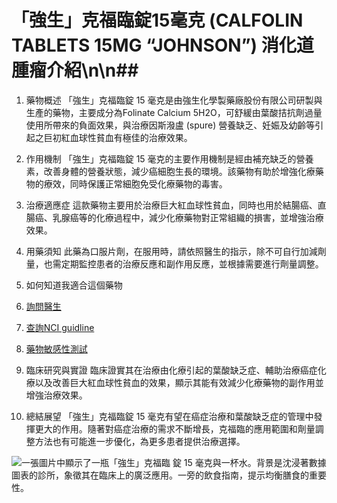 # 「強生」克福臨錠15毫克 (CALFOLIN TABLETS 15MG “JOHNSON”) 消化道腫瘤介紹\n\n## 

1. 藥物概述
「強生」克福臨錠 15 毫克是由強生化學製藥廠股份有限公司研製與生產的藥物，主要成分為Folinate Calcium 5H2O，可舒緩由葉酸拮抗劑過量使用所帶來的負面效果，與治療因斯潑盧 (spure) 營養缺乏、妊娠及幼齡等引起之巨初紅血球性貧血有極佳的治療效果。

 2. 作用機制
「強生」克福臨錠 15 毫克的主要作用機制是經由補充缺乏的營養素，改善身體的營養狀態，減少癌細胞生長的環境。該藥物有助於增強化療藥物的療效，同時保護正常細胞免受化療藥物的毒害。 

3. 治療適應症
這款藥物主要用於治療巨大紅血球性貧血，同時也用於結腸癌、直腸癌、乳腺癌等的化療過程中，減少化療藥物對正常組織的損害，並增強治療效果。

4. 用藥須知
此藥為口服片劑，在服用時，請依照醫生的指示，除不可自行加減劑量，也需定期監控患者的治療反應和副作用反應，並根據需要進行劑量調整。

5. 如何知道我適合這個藥物

1. [詢問醫生](./text/1-1.html)
2. [查詢NCI guidline](./text/1-2.html)
3. [藥物敏感性測試](./text/1-3.html)

6. 臨床研究與實證
臨床證實其在治療由化療引起的葉酸缺乏症、輔助治療癌症化療以及改善巨大紅血球性貧血的效果，顯示其能有效減少化療藥物的副作用並增強治療效果。

7. 總結展望
「強生」克福臨錠 15 毫克有望在癌症治療和葉酸缺乏症的管理中發揮更大的作用。隨著對癌症治療的需求不斷增長，克福臨的應用範圍和劑量調整方法也有可能進一步優化，為更多患者提供治療選擇。

![一張圖片中顯示了一瓶「強生」克福臨 錠 15 毫克與一杯水。背景是沈浸著數據圖表的診所，象徵其在臨床上的廣泛應用。一旁的飲食指南，提示均衡膳食的重要性。](https://i.imgur.com/1hdGe2E.jpeg)